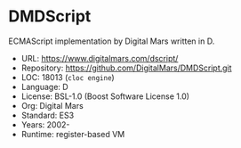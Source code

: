 # DMDScript

ECMAScript implementation by Digital Mars written in D.

* URL:        https://www.digitalmars.com/dscript/
* Repository: https://github.com/DigitalMars/DMDScript.git
* LOC:        18013 (`cloc engine`)
* Language:   D
* License:    BSL-1.0 (Boost Software License 1.0)
* Org:        Digital Mars
* Standard:   ES3
* Years:      2002-
* Runtime:    register-based VM
